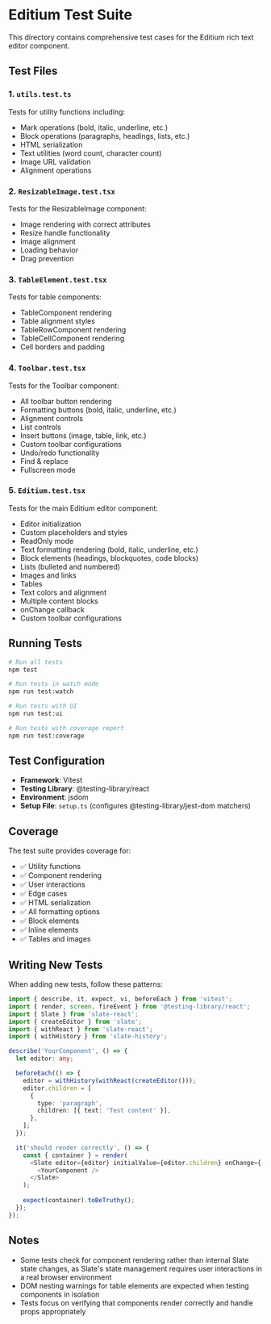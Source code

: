 # Editium Test Suite

This directory contains comprehensive test cases for the Editium rich text editor component.

## Test Files

### 1. `utils.test.ts`
Tests for utility functions including:
- Mark operations (bold, italic, underline, etc.)
- Block operations (paragraphs, headings, lists, etc.)
- HTML serialization
- Text utilities (word count, character count)
- Image URL validation
- Alignment operations

### 2. `ResizableImage.test.tsx`
Tests for the ResizableImage component:
- Image rendering with correct attributes
- Resize handle functionality
- Image alignment
- Loading behavior
- Drag prevention

### 3. `TableElement.test.tsx`
Tests for table components:
- TableComponent rendering
- Table alignment styles
- TableRowComponent rendering
- TableCellComponent rendering
- Cell borders and padding

### 4. `Toolbar.test.tsx`
Tests for the Toolbar component:
- All toolbar button rendering
- Formatting buttons (bold, italic, underline, etc.)
- Alignment controls
- List controls
- Insert buttons (image, table, link, etc.)
- Custom toolbar configurations
- Undo/redo functionality
- Find & replace
- Fullscreen mode

### 5. `Editium.test.tsx`
Tests for the main Editium editor component:
- Editor initialization
- Custom placeholders and styles
- ReadOnly mode
- Text formatting rendering (bold, italic, underline, etc.)
- Block elements (headings, blockquotes, code blocks)
- Lists (bulleted and numbered)
- Images and links
- Tables
- Text colors and alignment
- Multiple content blocks
- onChange callback
- Custom toolbar configurations

## Running Tests

```bash
# Run all tests
npm test

# Run tests in watch mode
npm run test:watch

# Run tests with UI
npm run test:ui

# Run tests with coverage report
npm run test:coverage
```

## Test Configuration

- **Framework**: Vitest
- **Testing Library**: @testing-library/react
- **Environment**: jsdom
- **Setup File**: `setup.ts` (configures @testing-library/jest-dom matchers)

## Coverage

The test suite provides coverage for:
- ✅ Utility functions
- ✅ Component rendering
- ✅ User interactions
- ✅ Edge cases
- ✅ HTML serialization
- ✅ All formatting options
- ✅ Block elements
- ✅ Inline elements
- ✅ Tables and images

## Writing New Tests

When adding new tests, follow these patterns:

```typescript
import { describe, it, expect, vi, beforeEach } from 'vitest';
import { render, screen, fireEvent } from '@testing-library/react';
import { Slate } from 'slate-react';
import { createEditor } from 'slate';
import { withReact } from 'slate-react';
import { withHistory } from 'slate-history';

describe('YourComponent', () => {
  let editor: any;

  beforeEach(() => {
    editor = withHistory(withReact(createEditor()));
    editor.children = [
      {
        type: 'paragraph',
        children: [{ text: 'Test content' }],
      },
    ];
  });

  it('should render correctly', () => {
    const { container } = render(
      <Slate editor={editor} initialValue={editor.children} onChange={() => {}}>
        <YourComponent />
      </Slate>
    );
    
    expect(container).toBeTruthy();
  });
});
```

## Notes

- Some tests check for component rendering rather than internal Slate state changes, as Slate's state management requires user interactions in a real browser environment
- DOM nesting warnings for table elements are expected when testing components in isolation
- Tests focus on verifying that components render correctly and handle props appropriately
